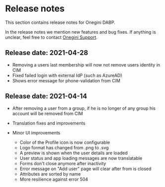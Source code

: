 # Release notes

This section contains release notes for Onegini DABP.

In the release notes we mention new features and bug fixes. If anything is unclear, feel free to contact [Onegini Support](https://support.onegini.com).

## Release date: 2021-04-28
* Removing a users last membership will now not remove users identity in CIM
* Fixed failed login with external IdP (such as AzureAD)
* Shows error message for phone-validation from CIM

## Release date: 2021-04-14
* After removing a user from a group, if he is no longer of any group his account will be removed from CIM
* Translation fixes and improvements
* Minor UI improvements

   - Color of the Profile icon is now configurable
   - Logo format has changed from .png to .svg
   - A preview is shown when the user details are loaded
   -  User status and app loading messages are now translatable
   -  Forms don't close anymore after inactivity
   -  Error message on "Add user" page will clear after from is closed
   -  Attributes are sorted by name
   -  More resilience against error 504
